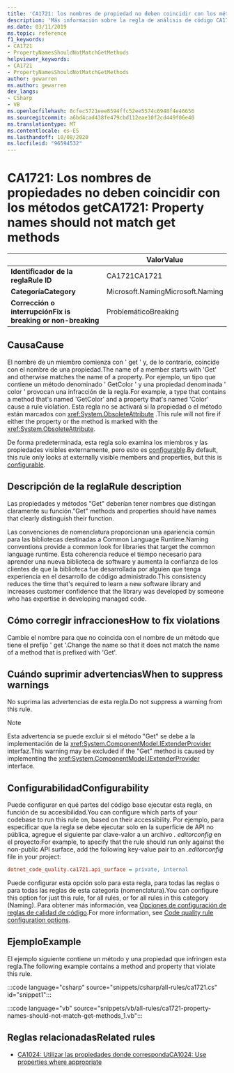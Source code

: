 ```yaml
---
title: 'CA1721: los nombres de propiedad no deben coincidir con los métodos GET (análisis de código)'
description: 'Más información sobre la regla de análisis de código CA1721: los nombres de propiedad no deben coincidir con los métodos Get'
ms.date: 03/11/2019
ms.topic: reference
f1_keywords:
- CA1721
- PropertyNamesShouldNotMatchGetMethods
helpviewer_keywords:
- CA1721
- PropertyNamesShouldNotMatchGetMethods
author: gewarren
ms.author: gewarren
dev_langs:
- CSharp
- VB
ms.openlocfilehash: 8cfec5721eee8594ffc52ee5574c6948f4e46656
ms.sourcegitcommit: a6bd4cad438fe479cbd112eae10f2cd449f06e40
ms.translationtype: MT
ms.contentlocale: es-ES
ms.lasthandoff: 10/08/2020
ms.locfileid: "96594532"
---
```

# <a name="ca1721-property-names-should-not-match-get-methods"></a><span data-ttu-id="8173b-103">CA1721: Los nombres de propiedades no deben coincidir con los métodos get</span><span class="sxs-lookup"><span data-stu-id="8173b-103">CA1721: Property names should not match get methods</span></span>

| | <span data-ttu-id="8173b-104">Valor</span><span class="sxs-lookup"><span data-stu-id="8173b-104">Value</span></span> |
|-|-|
| <span data-ttu-id="8173b-105">**Identificador de la regla**</span><span class="sxs-lookup"><span data-stu-id="8173b-105">**Rule ID**</span></span> |<span data-ttu-id="8173b-106">CA1721</span><span class="sxs-lookup"><span data-stu-id="8173b-106">CA1721</span></span>|
| <span data-ttu-id="8173b-107">**Categoría**</span><span class="sxs-lookup"><span data-stu-id="8173b-107">**Category**</span></span> |<span data-ttu-id="8173b-108">Microsoft.Naming</span><span class="sxs-lookup"><span data-stu-id="8173b-108">Microsoft.Naming</span></span>|
| <span data-ttu-id="8173b-109">**Corrección o interrupción**</span><span class="sxs-lookup"><span data-stu-id="8173b-109">**Fix is breaking or non-breaking**</span></span> |<span data-ttu-id="8173b-110">Problemático</span><span class="sxs-lookup"><span data-stu-id="8173b-110">Breaking</span></span>|

## <a name="cause"></a><span data-ttu-id="8173b-111">Causa</span><span class="sxs-lookup"><span data-stu-id="8173b-111">Cause</span></span>

<span data-ttu-id="8173b-112">El nombre de un miembro comienza con ' get ' y, de lo contrario, coincide con el nombre de una propiedad.</span><span class="sxs-lookup"><span data-stu-id="8173b-112">The name of a member starts with 'Get' and otherwise matches the name of a property.</span></span> <span data-ttu-id="8173b-113">Por ejemplo, un tipo que contiene un método denominado ' GetColor ' y una propiedad denominada ' color ' provocan una infracción de la regla.</span><span class="sxs-lookup"><span data-stu-id="8173b-113">For example, a type that contains a method that's named 'GetColor' and a property that's named 'Color' cause a rule violation.</span></span>
<span data-ttu-id="8173b-114">Esta regla no se activará si la propiedad o el método están marcados con <xref:System.ObsoleteAttribute> .</span><span class="sxs-lookup"><span data-stu-id="8173b-114">This rule will not fire if either the property or the method is marked with the <xref:System.ObsoleteAttribute>.</span></span>

<span data-ttu-id="8173b-115">De forma predeterminada, esta regla solo examina los miembros y las propiedades visibles externamente, pero esto es [configurable](#configurability).</span><span class="sxs-lookup"><span data-stu-id="8173b-115">By default, this rule only looks at externally visible members and properties, but this is [configurable](#configurability).</span></span>

## <a name="rule-description"></a><span data-ttu-id="8173b-116">Descripción de la regla</span><span class="sxs-lookup"><span data-stu-id="8173b-116">Rule description</span></span>

<span data-ttu-id="8173b-117">Las propiedades y métodos "Get" deberían tener nombres que distingan claramente su función.</span><span class="sxs-lookup"><span data-stu-id="8173b-117">"Get" methods and properties should have names that clearly distinguish their function.</span></span>

<span data-ttu-id="8173b-118">Las convenciones de nomenclatura proporcionan una apariencia común para las bibliotecas destinadas a Common Language Runtime.</span><span class="sxs-lookup"><span data-stu-id="8173b-118">Naming conventions provide a common look for libraries that target the common language runtime.</span></span> <span data-ttu-id="8173b-119">Esta coherencia reduce el tiempo necesario para aprender una nueva biblioteca de software y aumenta la confianza de los clientes de que la biblioteca fue desarrollada por alguien que tenga experiencia en el desarrollo de código administrado.</span><span class="sxs-lookup"><span data-stu-id="8173b-119">This consistency reduces the time that's required to learn a new software library and increases customer confidence that the library was developed by someone who has expertise in developing managed code.</span></span>

## <a name="how-to-fix-violations"></a><span data-ttu-id="8173b-120">Cómo corregir infracciones</span><span class="sxs-lookup"><span data-stu-id="8173b-120">How to fix violations</span></span>

<span data-ttu-id="8173b-121">Cambie el nombre para que no coincida con el nombre de un método que tiene el prefijo ' get '.</span><span class="sxs-lookup"><span data-stu-id="8173b-121">Change the name so that it does not match the name of a method that is prefixed with 'Get'.</span></span>

## <a name="when-to-suppress-warnings"></a><span data-ttu-id="8173b-122">Cuándo suprimir advertencias</span><span class="sxs-lookup"><span data-stu-id="8173b-122">When to suppress warnings</span></span>

<span data-ttu-id="8173b-123">No suprima las advertencias de esta regla.</span><span class="sxs-lookup"><span data-stu-id="8173b-123">Do not suppress a warning from this rule.</span></span>

> [!NOTE]
> <span data-ttu-id="8173b-124">Esta advertencia se puede excluir si el método "Get" se debe a la implementación de la <xref:System.ComponentModel.IExtenderProvider> interfaz.</span><span class="sxs-lookup"><span data-stu-id="8173b-124">This warning may be excluded if the "Get" method is caused by implementing the <xref:System.ComponentModel.IExtenderProvider> interface.</span></span>

## <a name="configurability"></a><span data-ttu-id="8173b-125">Configurabilidad</span><span class="sxs-lookup"><span data-stu-id="8173b-125">Configurability</span></span>

<span data-ttu-id="8173b-126">Puede configurar en qué partes del código base ejecutar esta regla, en función de su accesibilidad.</span><span class="sxs-lookup"><span data-stu-id="8173b-126">You can configure which parts of your codebase to run this rule on, based on their accessibility.</span></span> <span data-ttu-id="8173b-127">Por ejemplo, para especificar que la regla se debe ejecutar solo en la superficie de API no pública, agregue el siguiente par clave-valor a un archivo *. editorconfig* en el proyecto:</span><span class="sxs-lookup"><span data-stu-id="8173b-127">For example, to specify that the rule should run only against the non-public API surface, add the following key-value pair to an *.editorconfig* file in your project:</span></span>

```ini
dotnet_code_quality.ca1721.api_surface = private, internal
```

<span data-ttu-id="8173b-128">Puede configurar esta opción solo para esta regla, para todas las reglas o para todas las reglas de esta categoría (nomenclatura).</span><span class="sxs-lookup"><span data-stu-id="8173b-128">You can configure this option for just this rule, for all rules, or for all rules in this category (Naming).</span></span> <span data-ttu-id="8173b-129">Para obtener más información, vea [Opciones de configuración de reglas de calidad de código](../code-quality-rule-options.md).</span><span class="sxs-lookup"><span data-stu-id="8173b-129">For more information, see [Code quality rule configuration options](../code-quality-rule-options.md).</span></span>

## <a name="example"></a><span data-ttu-id="8173b-130">Ejemplo</span><span class="sxs-lookup"><span data-stu-id="8173b-130">Example</span></span>

<span data-ttu-id="8173b-131">El ejemplo siguiente contiene un método y una propiedad que infringen esta regla.</span><span class="sxs-lookup"><span data-stu-id="8173b-131">The following example contains a method and property that violate this rule.</span></span>

:::code language="csharp" source="snippets/csharp/all-rules/ca1721.cs" id="snippet1":::

:::code language="vb" source="snippets/vb/all-rules/ca1721-property-names-should-not-match-get-methods_1.vb":::

## <a name="related-rules"></a><span data-ttu-id="8173b-132">Reglas relacionadas</span><span class="sxs-lookup"><span data-stu-id="8173b-132">Related rules</span></span>

- [<span data-ttu-id="8173b-133">CA1024: Utilizar las propiedades donde corresponda</span><span class="sxs-lookup"><span data-stu-id="8173b-133">CA1024: Use properties where appropriate</span></span>](ca1024.md)
